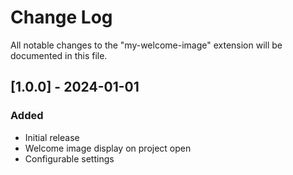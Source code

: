 # Change Log

All notable changes to the "my-welcome-image" extension will be documented in this file.

## [1.0.0] - 2024-01-01

### Added
- Initial release
- Welcome image display on project open
- Configurable settings